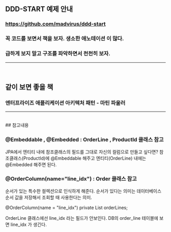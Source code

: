 ## DDD-START 예제 안내
### https://github.com/madvirus/ddd-start


### 꼭 코드를 보면서 책을 보자. 생소한 애노테이션 이 많다.
### 급하게 보지 말고 구조를 파악하면서 천천히 보자.
***
<br>


## 같이 보면 좋을 책

### 엔터프라이즈 애플리케이션 아키텍처 패턴 - 마틴 파울러
***
<br>
## 참고내용

### @Embeddable , @Embedded : OrderLine , ProductId 클래스 참고
JPA에서 엔티티 내에 참조클래스의 필드를 그대로 자신의 컬럼으로 만들고 싶다면?
참조클래스(ProductId)에 @Embeddable 해주고 엔티티(OrderLine) 내에는 @Embedded 해주면 된다.


### @OrderColumn(name="line_idx") : Order 클래스 참고
순서가 있는 특수한 컬렉션으로 인식하게 해준다. 순서가 있다는 의미는 데이터베이스 순서 값을 저장해서
조회할 때 사용한다는 의미.

@OrderColumn(name = "line_idx")
private List<OrderLine> orderLines;

OrderLine 클래스에선 line_idx 라는 필드가 안보인다.
DB의 order_line 테이블에 보면 line_idx 가 생긴다.



